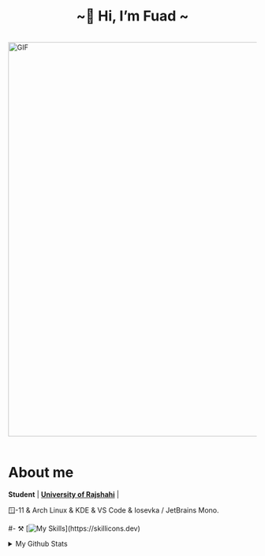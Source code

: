  <center>
<h1 align="center">~👋 Hi, I’m Fuad  ~</h1>
<br>
<div align="left">

 <div align="left">
<img hight="150" width="800" alt="GIF" align="center" src="https://media0.giphy.com/media/v1.Y2lkPTc5MGI3NjExbmNkZWI3dHhvdTB5MXJyeHN3MTVwb3EycnM3ZXdvaDBmeTExdjB0NSZlcD12MV9pbnRlcm5hbF9naWZfYnlfaWQmY3Q9Zw/4OV1bLOIWwIXRxpXlN/giphy.gif">
</div>

</br>

# About me 

**Student** | [**University of Rajshahi**](https://www.ru.ac.bd/) | 


 🪟-11 & Arch Linux & KDE & VS Code & Iosevka / JetBrains Mono.

#- :hammer_and_pick:
[![My Skills](https://skillicons.dev/icons?i=c,cpp,java,py,github,git,arch,linux,)](https://skillicons.dev)

<details>

<summary>My Github Stats</summary>

![My stats](https://github-readme-stats.vercel.app/api?username=R0G-shibir&show_icons=true&theme=tokyonight&hide=contribs)

</details>
